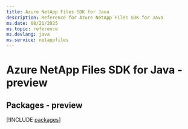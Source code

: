 ```yaml
---
title: Azure NetApp Files SDK for Java
description: Reference for Azure NetApp Files SDK for Java
ms.date: 08/21/2025
ms.topic: reference
ms.devlang: java
ms.service: netappfiles
---
```

# Azure NetApp Files SDK for Java - preview
## Packages - preview
[!INCLUDE [packages](netapp-files-index.md)]